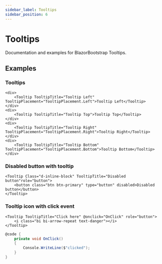 ```yaml
---
sidebar_label: Tooltips
sidebar_position: 6
---
```


# Tooltips

Documentation and examples for BlazorBootstrap Tooltips.

## Examples

### Tooltips

```cshtml
<div>
    <Tooltip TooltipTitle="Tooltip Left" TooltipPlacement="TooltipPlacement.Left">Tooltip Left</Tooltip>
</div>
<div>
    <Tooltip TooltipTitle="Tooltip Top">Tooltip Top</Tooltip>
</div>
<div>
    <Tooltip TooltipTitle="Tooltip Right" TooltipPlacement="TooltipPlacement.Right">Tooltip Right</Tooltip>
</div>
<div>
    <Tooltip TooltipTitle="Tooltip Bottom" TooltipPlacement="TooltipPlacement.Bottom">Tooltip Bottom</Tooltip>
</div>
```

### Disabled button with tooltip

```cshtml
<Tooltip Class="d-inline-block" TooltipTitle="Disabled button"role="button">
    <button class="btn btn-primary" type="button" disabled>Disabled button</button>
</Tooltip>
```

### Tooltip icon with click event

```cshtml
<Tooltip TooltipTitle="Click here" @onclick="OnClick" role="button">
    <i class="bi bi-arrow-repeat text-danger"></i>
</Tooltip>
```

```cs
@code {
    private void OnClick()
    {
        Console.WriteLine($"clicked");
    }
}
```